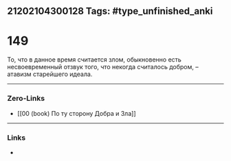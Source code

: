 21202104300128
Tags: #type_unfinished_anki
---
# 149

То, что в данное время считается злом, обыкновенно есть несвоевременный отзвук того, что некогда считалось добром, – атавизм старейшего идеала.

---
### Zero-Links
- [[00 (book) По ту сторону Добра и Зла]]
---
### Links
-